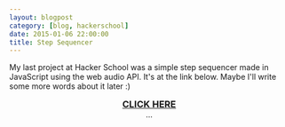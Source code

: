 ```yaml
---
layout: blogpost
category: [blog, hackerschool]
date: 2015-01-06 22:00:00
title: Step Sequencer
---
```


My last project at Hacker School was a simple step sequencer made in JavaScript using the web audio API. It's at the link below. Maybe I'll write some more words about it later :)

<center><h3 style="display: inline; padding: 5px"><a href="/sequencer.html">CLICK HERE</a></h3></center>

<center>...</center>